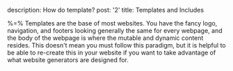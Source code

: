 description: How do template?
post: '2'
title: Templates and Includes

%=%
Templates are the base of most websites. You have the fancy logo, navigation,
and footers looking generally the same for every webpage, and the body of the
webpage is where the mutable and dynamic content resides. This doesn't mean you
must follow this paradigm, but it is helpful to be able to re-create this in 
your website if you want to take advantage of what website generators are 
designed for.
